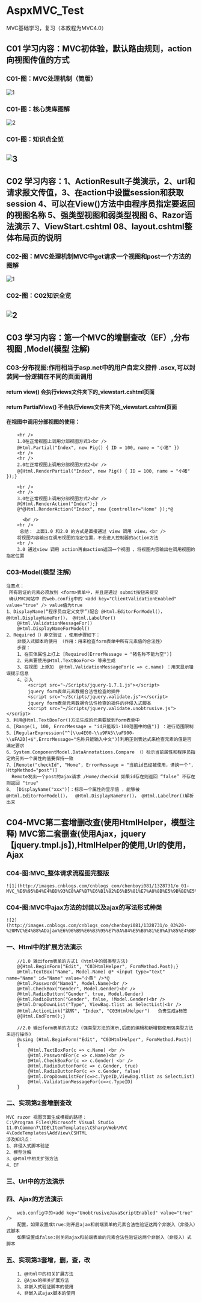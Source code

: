 ﻿# AspxMVC_Test
MVC基础学习，复习（本教程为MVC4.0）

## C01 学习内容：MVC初体验，默认路由规则，action向视图传值的方式
### C01-图：MVC处理机制（简版）
![1](http://images.cnblogs.com/cnblogs_com/chenboyi081/1328731/o_05%20-%20MVC%E5%A4%84%E7%90%86%E6%9C%BA%E5%88%B6%E5%9B%BE%E8%A7%A3-%E7%AE%80%E7%89%88.png)
### C01-图：核心类库图解
![2](https://www.cnblogs.com/images/cnblogs_com/chenboyi081/1328731/o_2018-10-26_221452.png)
### C01-图：知识点全览
![3](https://www.cnblogs.com/images/cnblogs_com/chenboyi081/1328731/o_2018-10-27_070854.png)
---------------------------------------------------------------------------------------------------------

## C02 学习内容：1、ActionResult子类演示，2、url和请求报文传值，3、在action中设置session和获取session 4、可以在View()方法中由程序员指定要返回的视图名称 5、强类型视图和弱类型视图  6、Razor语法演示 7、ViewStart.cshtml 08、layout.cshtml整体布局页的说明
### C02-图：MVC处理机制MVC中get请求一个视图和post一个方法的图解
![1](http://images.cnblogs.com/cnblogs_com/chenboyi081/1328731/o_02%20-%20MVC%E4%B8%ADget%E8%AF%B7%E6%B1%82%E4%B8%80%E4%B8%AA%E8%A7%86%E5%9B%BE%E5%92%8Cpost%E4%B8%80%E4%B8%AA%E6%96%B9%E6%B3%95%E7%9A%84%E5%9B%BE%E8%A7%A3.png)
### C02-图：C02知识全览
![2](http://images.cnblogs.com/cnblogs_com/chenboyi081/1328731/o_2018-11-03_140822.png)
---------------------------------------------------------------------------------------------------------

## C03 学习内容：第一个MVC的增删查改（EF）,分布视图 ,Model(模型 注解)
### C03-分布视图:作用相当于asp.net中的用户自定义控件 .ascx,可以封装同一份逻辑在不同的页面调用
####	return view() 会执行views文件夹下的_viewstart.cshtml页面
####	return PartialView() 不会执行views文件夹下的_viewstart.cshtml页面
####	在视图中调用分部视图的使用：
		<hr />
        1.0在正常视图上调用分部视图方式1<br />
        @Html.Partial("Index", new Pig() { ID = 100, name = "小猪" })
        <br />
        <hr />
        2.0在正常视图上调用分部视图方式2<br />
        @{Html.RenderPartial("Index", new Pig() { ID = 100, name = "小猪" });}

        <br />
        <hr />
        3.0在正常视图上调用分部视图方式2<br />
        @{Html.RenderAction("Index");}
        @*@Html.RenderAction("Index", new {controller="Home" });*@
		
          <br />
        <hr />
		 总结： 上面1.0 和2.0 的方式是直接通过 view 调用 view，<br />
        将视图内容输出在调用视图的指定位置，不会进入控制器的action方法
        <br />
		3.0 通过view 调用 action再由action返回一个视图 ，将视图内容输出在调用视图的指定位置
### C03-Model(模型 注解)	
	注意点：
	 所有验证的元素必须放到 <form>表单中，并且是通过 submit按钮来提交
	 确认MVC网站中 的web.config中的 <add key="ClientValidationEnabled" value="true" /> value值为true
	1、DisplayName(“程序员自定义文字”)配合 @Html.EditorForModel()，  @Html.DisplayNameFor()， @Html.LabelFor()
        @Html.ValidationMessageFor()
        @Html.DisplayNameForModel()
	2、Required（）非空验证 ，使用步骤如下：
		非侵入式脚本的使用 （作用：用来检查form表单中所有元素值的合法性）
		步骤：
		1、在实体属性上打上 [Required(ErrorMessage = "猪名称不能为空")]
		2、元素要使用@Html.TextBoxFor<> 等来生成
		3、在视图 上添加  @Html.ValidationMessageFor(c => c.name) ：用来显示错误提示信息
		4、引入
			<script src="~/Scripts/jquery-1.7.1.js"></script>
			jquery form表单元素数据合法性检查的插件
			<script src="~/Scripts/jquery.validate.js"></script>
			jquery form表单元素数据合法性检查的插件的非侵入式脚本
			<script src="~/Scripts/jquery.validate.unobtrusive.js"></script>
	3、利用@Html.TextBoxFor()方法生成的元素要放到form表单中
	4、[Range(1, 100, ErrorMessage = "id只能取1-100范围中的值")] ：进行范围限制
	5、[RegularExpression("^[\\u4E00-\\u9FA5\\uF900-\\uFA2D]+$",ErrorMessage="名称只能输入中文")]利用正则表达式来检查元素的值是否满足要求
	6、System.ComponentModel.DataAnnotations.Compare （）标示当前属性和程序员指定的另外一个属性的值要保持一致
	7、[Remote("checkId", "Home", ErrorMessage = "当前id已经被使用，请换一个", HttpMethod="post")] 
	  Remote发出一个post的ajax请求 /Home/checkid 如果id存在则返回 “false” 不存在则返回 "true"
	8、 [DisplayName("xxx")]：标示一个属性的显示值 ，能够被 @Html.EditorForModel()，  @Html.DisplayNameFor()， @Html.LabelFor()解析出来

## C04-MVC第二套增删改查(使用HtmlHelper，模型注释)	MVC第二套删查(使用Ajax，jquery【jquery.tmpl.js】),HtmlHelper的使用,Url的使用，Ajax
### C04-图:MVC_整体请求流程图完整版
	![1](http://images.cnblogs.com/cnblogs_com/chenboyi081/1328731/o_01-MVC_%E6%95%B4%E4%BD%93%E8%AF%B7%E6%B1%82%E6%B5%81%E7%A8%8B%E5%9B%BE%E5%AE%8C%E6%95%B4%E7%89%88.png)
### C04-图:MVC中ajax方法的封装以及ajax的写法形式种类
	![2](http://images.cnblogs.com/cnblogs_com/chenboyi081/1328731/o_03%20-%20MVC%E4%B8%ADajax%E6%96%B9%E6%B3%95%E7%9A%84%E5%B0%81%E8%A3%85%E4%BB%A5%E5%8F%8Aajax%E7%9A%84%E5%86%99%E6%B3%95%E5%BD%A2%E5%BC%8F%E7%A7%8D%E7%B1%BB.png)
	
### 一、Html中的扩展方法演示
		//1.0 输出form表单的方式1 (html中的弱类型方法)
		@{Html.BeginForm("Edit", "C03HtmlHelper", FormMethod.Post);}
        @Html.TextBox("Name", Model.Name) @* <input type="text" name="Name" id="Name" value="小黄" />*@
        @Html.Password("Name1", Model.Name)<br />
        @Html.CheckBox("Gender", Model.Gender)<br />
        @Html.RadioButton("Gender", true, Model.Gender)
        @Html.RadioButton("Gender", false, !Model.Gender)<br />
        @Html.DropDownList("Type", ViewBag.tlist as SelectList)<br />
        @Html.ActionLink("跳转", "Index", "C03HtmlHelper")   负责生成a标签
		@{Html.EndForm();}
		
		//2.0 输出form表单的方式2 (强类型方法的演示,后面的编辑和新增都使用强类型方法来进行操作)
        @using (Html.BeginForm("Edit", "C03HtmlHelper", FormMethod.Post))
        {
            @Html.TextBoxFor(c => c.Name) <br />
            @Html.PasswordFor(c => c.Name)<br />
            @Html.CheckBoxFor(c => c.Gender) <br />
            @Html.RadioButtonFor(c => c.Gender, true)
            @Html.RadioButtonFor(c => c.Gender, false)
            @Html.DropDownListFor(c=>c.TypeID,ViewBag.tlist as SelectList)
            @Html.ValidationMessageFor(c=>c.TypeID)
        }
		
### 二、实现第2套增删查改
	MVC razor 视图页面生成模板的路径：
	C:\Program Files\Microsoft Visual Studio 11.0\Common7\IDE\ItemTemplates\CSharp\Web\MVC 4\CodeTemplates\AddView\CSHTML
	涉及知识点：
	1、非侵入式脚本验证
	2、模型注解
	3、@Html中相关扩张方法
	4、EF
	
### 三、Url中的方法演示
### 四、Ajax的方法演示
		web.config中的<add key="UnobtrusiveJavaScriptEnabled" value="true" />
		配置，如果设置成true:则开启ajax和前端表单的元素合法性验证这两个非嵌入（非侵入）式脚本
		如果设置成false:则关闭ajax和前端表单的元素合法性验证这两个非嵌入（非侵入）式脚本
### 五、实现第3套增，删，查，改	
		1、@Html中的相关扩展方法
		2、@Ajax的相关扩展方法
		3、非嵌入式验证脚本的使用
		4、非嵌入式ajax脚本的使用
		
